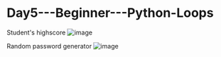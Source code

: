 # Day5---Beginner---Python-Loops

Student's highscore
![image](https://github.com/Beknasar/Day5---Beginner---Python-Loops/assets/68378988/3bfbf61f-1000-4b07-85ab-717095e0f667)

Random password generator
![image](https://github.com/Beknasar/Day5---Beginner---Python-Loops/assets/68378988/da90df72-c070-42e9-bc18-de045450b2ff)
